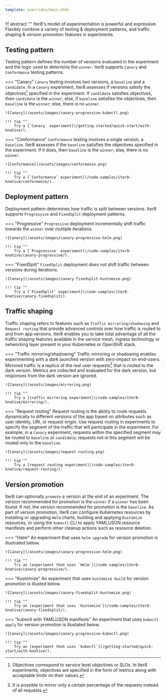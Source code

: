 ```yaml
---
template: overrides/main.html
---
```



!!! abstract ""
    Iter8's model of experimentation is powerful and expressive. Flexibly combine a variety of testing & deployment patterns, and traffic shaping & version promotion features in experiments.

## Testing pattern

Testing pattern defines the number of versions evaluated in the experiment and the logic used to determine the `winner`. Iter8 supports `Canary` and `Conformance` testing patterns.

=== "Canary"
    `Canary` testing involves two versions, a `baseline` and a `candidate`. In a `Canary` experiment, Iter8 assesses if versions satisfy the objectives[^1] specified in the experiment. If `candidate` satisfies objectives, then `candidate` is the `winner`; else, if `baseline` satisfies the objectives, then `baseline` is the `winner`; else, there is no `winner`.

    ![Canary](/assets/images/canary-progressive-kubectl.png)

    !!! tip ""
        Try a [`Canary` experiment](/getting-started/quick-start/with-knative/).

=== "Conformance"
    `Conformance` testing involves a single version, a `baseline`. Iter8 assesses if the `baseline` satisfies the objectives specified in the experiment. If it does, then `baseline` is the `winner`; else, there is no `winner`.

    ![Conformance](/assets/images/conformance.png)

    !!! tip ""
        Try a [`Conformance` experiment](/code-samples/iter8-knative/conformance/).

## Deployment pattern

Deployment pattern determines how traffic is split between versions. Iter8 supports `Progressive` and `FixedSplit` deployment patterns.

=== "Progressive"
    `Progressive` deployment incrementally shift traffic towards the `winner` over multiple iterations.

    ![Canary](/assets/images/canary-progressive-helm.png)

    !!! tip ""
        Try a [`Progressive` experiment](/code-samples/iter8-knative/canary-progressive/).

=== "FixedSplit"
    `FixedSplit` deployment does not shift traffic between versions during iterations.

    ![Canary](/assets/images/canary-fixedsplit-kustomize.png)

    !!! tip ""
        Try a [`FixedSplit` experiment](/code-samples/iter8-knative/canary-fixedsplit/).

## Traffic shaping

Traffic shaping refers to features such as `Traffic mirroring/shadowing` and `Request routing` that provide advanced controls over how traffic is routed to and from app versions. Iter8 enables you to take total advantage of all the traffic shaping features available in the service mesh, ingress technology or networking layer present in your Kubernetes or OpenShift stack.

=== "Traffic mirroring/shadowing"
    Traffic mirroring or shadowing enables experimenting with a *dark* launched version with zero-impact on end-users. Mirrored traffic is a replica of the real user requests[^2] that is routed to the dark version. Metrics are collected and evaluated for the dark version, but responses from the dark version are ignored.

    ![Canary](/assets/images/mirroring.png)

    !!! tip ""
        Try a [traffic mirroring experiment](/code-samples/iter8-knative/mirroring/).

=== "Request routing"
    Request routing is the ability to route requests dynamically to different versions of the app based on attributes such as user identity, URI, or request origin. Use request routing in experiments to specify the segment of the traffic that will participate in the experiment. For example, in a `Canary` experiment, requests within the specified segment may be routed to `baseline` or `candidate`; requests not in this segment will be routed only to the `baseline`.

    ![Canary](/assets/images/request-routing.png)

    !!! tip ""
        Try a [request routing experiment](/code-samples/iter8-knative/request-routing/).


## Version promotion

Iter8 can optionally `promote` a version at the end of an experiment. The version recommended for promotion is the `winner` if a `winner` has been found. If not, the version recommended for promotion is the `baseline`. As part of version promotion, Iter8 can configure Kubernetes resources by installing or upgrading `Helm` charts, building and applying `Kustomize` resources, or using the `kubectl` CLI to apply YAML/JSON resource manifests and perform other cleanup actions such as resource deletion.

=== "Helm"
    An experiment that uses `helm upgrade` for version promotion is illustrated below.

    ![Canary](/assets/images/canary-progressive-helm.png)

    !!! tip ""
        Try an [experiment that uses `Helm`](/code-samples/iter8-knative/canary-progressive/).

=== "Kustomize"
    An experiment that uses `kustomize build` for version promotion is illusted below.

    ![Canary](/assets/images/canary-fixedsplit-kustomize.png)

    !!! tip ""
        Try an [experiment that uses `Kustomize`](/code-samples/iter8-knative/canary-fixedsplit/).

=== "kubectl with YAML/JSON manifests"
    An experiment that uses `kubectl apply` for version promotion is illustated below.

    ![Canary](/assets/images/canary-progressive-kubectl.png)

    !!! tip ""
        Try an [experiment that uses `kubectl`](/getting-started/quick-start/with-knative/).

<!-- 
??? example "Sample experiment"
    ```yaml linenums="1"
    apiVersion: iter8.tools/v2alpha1
    kind: Experiment
    metadata:
      name: quickstart-exp
    spec:
      # `sample-app` Knative service in `default` namespace is the target of this experiment
      target: default/sample-app
      # information about versions participating in this experiment
      versionInfo:         
        # every experiment has a baseline version
        # we will name it `current`
        baseline: 
          name: current
          variables:
          # `revision` variable is used for fetching metrics from Prometheus
          - name: revision 
            value: sample-app-v1 
          # `promote` variable is used by the finish task
          - name: promote
            value: baseline
        # candidate version(s) of the app
        # there is a single candidate in this experiment 
        # we will name it `candidate`
        candidates: 
        - name: candidate
          variables:
          - name: revision
            value: sample-app-v2
          - name: promote
            value: candidate 
      criteria:
        objectives: 
        # mean latency should be under 50 milliseconds
        - metric: mean-latency
          upperLimit: 50
        # 95th percentile latency should be under 100 milliseconds
        - metric: 95th-percentile-tail-latency
          upperLimit: 100
        # error rate should be under 1%
        - metric: error-rate
          upperLimit: "0.01"
      strategy:
        # canary testing => candidate `wins` if it satisfies objectives
        testingPattern: Canary
        # progressively shift traffic to candidate, assuming it satisfies objectives
        deploymentPattern: Progressive
        weights: # fine-tune traffic increments to candidate
          # candidate weight will not exceed 75 in any iteration
          maxCandidateWeight: 75
          # candidate weight will not increase by more than 20 in a single iteration
          maxCandidateWeightIncrement: 20
        actions:
          # run tasks under the `start` action at the start of an experiment   
          start:
          # the following task verifies that the `sample-app` Knative service in the `default` namespace is available and ready
          # it then updates the experiment resource with information needed to shift traffic between versions
          - library: knative
            task: init-experiment
          # run tasks under the `finish` action at the end of an experiment   
          finish:
          # promote an app version
          # `https://raw.githubusercontent.com/iter8-tools/iter8/master/samples/knative/quickstart/candidate.yaml` will be applied if candidate satisfies objectives
          # `https://raw.githubusercontent.com/iter8-tools/iter8/master/samples/knative/quickstart/baseline.yaml` will be applied if candidate fails to satisfy objectives
          - library: common
            task: exec # promote the winning version
            with:
              cmd: kubectl
              args:
              - "apply"
              - "-f"
              - "https://raw.githubusercontent.com/iter8-tools/iter8/master/samples/knative/quickstart/{{ .promote }}.yaml"
      duration: # 12 iterations, 20 seconds each
        intervalSeconds: 20
        iterationsPerLoop: 12
    ```

## How Iter8 runs an experiment
1. Iter8 determines if it is safe to start an experiment using its [concurrency policy](http://localhost:8000/usage/experiment/target/#concurrent-experiments).

2. When the experiment starts, Iter8 runs the tasks specified under `spec.actions.start` such as setting up or updating resources needed for the experiment.

3. During each iteration, Iter8 evaluates app versions based on `spec.criteria`, determines the winner, and optionally shifts traffic towards the winner.

4. When the experiment finishes, Iter8 runs tasks specified under `spec.actions.finish` such as version promotion.

## Experiment spec in-brief
A brief explanation of the key fields in an experiment spec is given below.

### spec.target

`spec.target` is a string that identifies the app under experimentation and determines which experiments can run concurrently.

### spec.versionInfo

`spec.versionInfo` is an object that describes the app versions involved in the experiment. Every experiment involves a `baseline` version, and may involve zero or more `candidates`.

### spec.criteria

`spec.criteria` is an object that specifies the metrics used for evaluating versions along with acceptable limits for their values.

### spec.strategy.testingPattern

`spec.strategy.testingPattern` is a string enum that determines the logic used to evaluate the app versions and determine the winner of the experiment. Iter8 supports two testing patterns, namely, `Canary` and `Conformance`.

### spec.strategy.deploymentPattern

`spec.strategy.deploymentPattern` is a string enum that determines if and how traffic is shifted during an experiment[^1]. Iter8 supports two deployment patterns, namely, `Progressive` and `FixedSplit`.

### spec.strategy.weights

`spec.strategy.weights` is an object with  two integer fields, namely, `maxCandidateWeight` and `maxCandidateWeightIncrement`, that can be used to fine-tune traffic increments to the candidate. This field is applicable only for `Progressive` experiments. `maxCandidateWeight` specifies the maximum candidate weight that can be set by Iter8 during an iteration. `maxCandidateWeightIncrement` specifies the maximum increase in candidate weight during a single iteration.

### spec.strategy.actions

An action is a sequence of tasks executed during an experiment. `spec.strategy.actions` is an object that can be used to specify `start` and `finish` actions that will be executed at the start and end of an experiment respectively.

### spec.duration

`spec.duration` is an object with two integer fields, namely, `iterationsPerLoop` and `intervalSeconds`. The former specifies the number of iterations in the experiment. The latter specifies the time interval in seconds between successive iterations.

[^1]: Traffic shifting is relevant only when an experiment involves two or more versions. `Conformance` testing experiments involve a single version. Hence, `spec.strategy.deploymentPattern` is ignored in these experiments.


## Realtime Observability

!!! abstract ""
    The  **iter8ctl** CLI enables you to observe an experiment in realtime. Use iter8ctl to observe metric values for each version, whether or not versions satisfy objectives, and the winner.


??? example "Sample output from iter8ctl"
    ```shell
    ****** Overview ******
    Experiment name: quickstart-exp
    Experiment namespace: default
    Target: default/sample-app
    Testing pattern: Canary
    Deployment pattern: Progressive

    ****** Progress Summary ******
    Experiment stage: Running
    Number of completed iterations: 3

    ****** Winner Assessment ******
    App versions in this experiment: [current candidate]
    Winning version: candidate
    Recommended baseline: candidate

    ****** Objective Assessment ******
    +--------------------------------+---------+-----------+
    |           OBJECTIVE            | CURRENT | CANDIDATE |
    +--------------------------------+---------+-----------+
    | mean-latency <= 50.000         | true    | true      |
    +--------------------------------+---------+-----------+
    | 95th-percentile-tail-latency   | true    | true      |
    | <= 100.000                     |         |           |
    +--------------------------------+---------+-----------+
    | error-rate <= 0.010            | true    | true      |
    +--------------------------------+---------+-----------+

    ****** Metrics Assessment ******
    +--------------------------------+---------+-----------+
    |             METRIC             | CURRENT | CANDIDATE |
    +--------------------------------+---------+-----------+
    | request-count                  | 429.334 |    16.841 |
    +--------------------------------+---------+-----------+
    | mean-latency (milliseconds)    |   0.522 |     0.712 |
    +--------------------------------+---------+-----------+
    | 95th-percentile-tail-latency   |   4.835 |     4.750 |
    | (milliseconds)                 |         |           |
    +--------------------------------+---------+-----------+
    | error-rate                     |   0.000 |     0.000 |
    +--------------------------------+---------+-----------+
    ```    

See [here](/getting-started/quick-start/with-knative/#7-observe-experiment) for an example of using iter8ctl to observe an experiment in realtime. -->

[^1]: Objectives correspond to service level objectives or SLOs. In Iter8 experiments, objectives are specified in the form of metrics along with acceptable limits on their values.

[^2]: It is possible to mirror only a certain percentage of the requests instead of all requests.